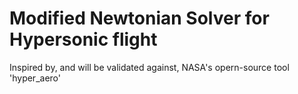 # Modified Newtonian Solver for Hypersonic flight

Inspired by, and will be validated against, NASA's opern-source tool 'hyper_aero'
